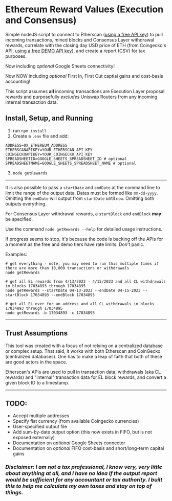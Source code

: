 # Ethereum Reward Values (Execution and Consensus)

Simple nodeJS script to connect to Etherscan ([using a free API key](https://docs.etherscan.io/getting-started/creating-an-account)) to pull incoming transactions, mined blocks and Consensus Layer withdrawal rewards, correlate with the closing day USD price of ETH (from Coingecko's API, [using a free DEMO API key](https://support.coingecko.com/hc/en-us/articles/21880397454233-User-Guide-How-to-sign-up-for-CoinGecko-Demo-API-and-generate-an-API-key)), and create a report (CSV) for tax purposes.

Now including _optional_ Google Sheets connectivity!

Now NOW including _optional_ First In, First Out captial gains and cost-basis accounting!

This script assumes **all** incoming transactions are Execution Layer proposal rewards and purposefully _excludes_ Uniswap Routers from any incoming internal transaction data.

## Install, Setup, and Running

1. run `npm install`
2. Create a `.env` file and add:
```attributes
ADDRESS=0X_ETHEREUM_ADDRESS
ETHERSCANAPIKEY=YOUR_ETHERSCAN_API_KEY
COINGECKOAPIKEY=YOUR_COINGECKO_API_KEY
SPREADSHEETID=GOOGLE_SHEETS_SPREADSHEET_ID # optional
SPREADSHEETNAME=GOOGLE_SHEETS_SPREADSHEET_NAME # optional
```
3. `node getRewards`
---
It is also possible to pass a `startDate` and `endDate` at the command line to limit the range of the output data. Dates must be formed like `mm-dd-yyyy`. Omitting the `endDate` will output from `startDate` until `now`. Omitting both outputs everything.

For Consensus Layer withdrawal rewards, a `startBlock` and `endBlock` **may** be specified.

Use the command `node getRewards --help` for detailed usage instructions.

If progress seems to stop, it's because the code is backing off the APIs for a moment as the free and demo tiers have rate limits. Don't panic.

Examples:
```console
# get everything - note, you may need to run this multiple times if there are more than 10,000 transactions or withdrawals
node getRewards

# get all EL rewards from 4/13/2023 - 4/15/2023 and all CL withdrawals in blocks 17034893 through 17034895
node getRewards --startDate 04-13-2023 --endDate 04-15-2023 --startBlock 17034893 --endBlock 17034895

# get all EL ever for an address and all CL withdrawals in blocks 17034893 through 17034895
node getRewards -b 17034893 -c 17034895
```
---

## Trust Assumptions
This tool was created with a focus of not relying on a centralized database or complex setup. That said, it works with both Etherscan and CoinGecko (centralized databases). One has to make a leap of faith that both of these are good actors in the space.

Etherscan's APIs are used to pull in transaction data, withdrawals (aka CL rewards) and "internal" transaction data for EL block rewards, and convert a given block ID to a timestamp.

---

## TODO:
- Accept multiple addresses
- Specify fiat currency (from available Coingecko currencies)
- User-specified output file
- Add sum-by-date output option (this now exists in FIFO, but is not exposed externally)
- Documentation on _optional_ Google Sheets connector
- Documentation on _optional_ FIFO cost-basis and short/long-term capital gains

### _Disclaimer: I am not a tax professional, I know very, very little about anything at all, and I have no idea if the output report would be sufficient for any accountant or tax authority. I built this to help me calculate my own taxes and stay on top of things._
